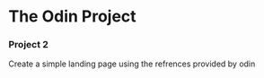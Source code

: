 # The Odin Project

### Project 2

Create a simple landing page using the refrences provided by odin
